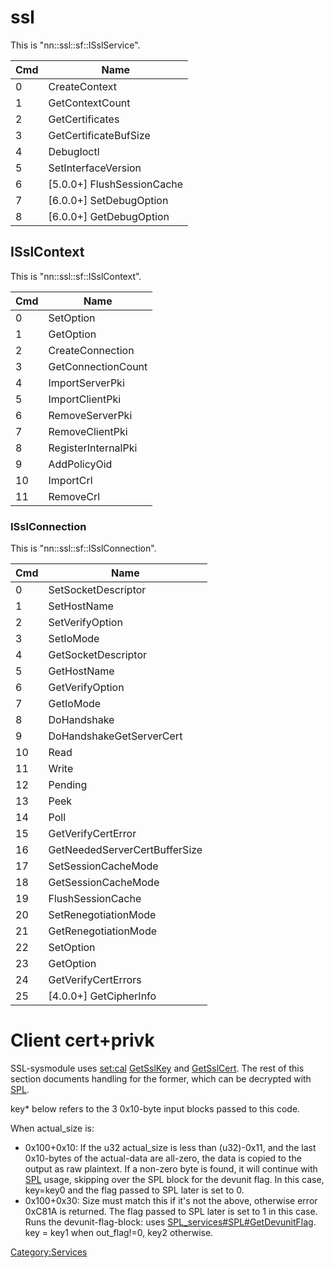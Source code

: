 # ssl

This is "nn::ssl::sf::ISslService".

| Cmd | Name                         |
| --- | ---------------------------- |
| 0   | CreateContext                |
| 1   | GetContextCount              |
| 2   | GetCertificates              |
| 3   | GetCertificateBufSize        |
| 4   | DebugIoctl                   |
| 5   | SetInterfaceVersion          |
| 6   | \[5.0.0+\] FlushSessionCache |
| 7   | \[6.0.0+\] SetDebugOption    |
| 8   | \[6.0.0+\] GetDebugOption    |

## ISslContext

This is "nn::ssl::sf::ISslContext".

| Cmd | Name                |
| --- | ------------------- |
| 0   | SetOption           |
| 1   | GetOption           |
| 2   | CreateConnection    |
| 3   | GetConnectionCount  |
| 4   | ImportServerPki     |
| 5   | ImportClientPki     |
| 6   | RemoveServerPki     |
| 7   | RemoveClientPki     |
| 8   | RegisterInternalPki |
| 9   | AddPolicyOid        |
| 10  | ImportCrl           |
| 11  | RemoveCrl           |

### ISslConnection

This is "nn::ssl::sf::ISslConnection".

| Cmd | Name                          |
| --- | ----------------------------- |
| 0   | SetSocketDescriptor           |
| 1   | SetHostName                   |
| 2   | SetVerifyOption               |
| 3   | SetIoMode                     |
| 4   | GetSocketDescriptor           |
| 5   | GetHostName                   |
| 6   | GetVerifyOption               |
| 7   | GetIoMode                     |
| 8   | DoHandshake                   |
| 9   | DoHandshakeGetServerCert      |
| 10  | Read                          |
| 11  | Write                         |
| 12  | Pending                       |
| 13  | Peek                          |
| 14  | Poll                          |
| 15  | GetVerifyCertError            |
| 16  | GetNeededServerCertBufferSize |
| 17  | SetSessionCacheMode           |
| 18  | GetSessionCacheMode           |
| 19  | FlushSessionCache             |
| 20  | SetRenegotiationMode          |
| 21  | GetRenegotiationMode          |
| 22  | SetOption                     |
| 23  | GetOption                     |
| 24  | GetVerifyCertErrors           |
| 25  | \[4.0.0+\] GetCipherInfo      |

# Client cert+privk

SSL-sysmodule uses [set:cal](Settings%20services.md "wikilink")
[GetSslKey](Settings%20services#GetSslKey.md##GetSslKey "wikilink") and
[GetSslCert](Settings%20services#GetSslCert.md##GetSslCert "wikilink").
The rest of this section documents handling for the former, which can be
decrypted with [SPL](SPL%20services.md "wikilink").

key\* below refers to the 3 0x10-byte input blocks passed to this code.

When actual\_size is:

  - 0x100+0x10: If the u32 actual\_size is less than (u32)-0x11, and the
    last 0x10-bytes of the actual-data are all-zero, the data is copied
    to the output as raw plaintext. If a non-zero byte is found, it will
    continue with [SPL](SPL%20services.md "wikilink") usage, skipping
    over the SPL block for the devunit flag. In this case, key=key0 and
    the flag passed to SPL later is set to 0.
  - 0x100+0x30: Size must match this if it's not the above, otherwise
    error 0xC81A is returned. The flag passed to SPL later is set to 1
    in this case. Runs the devunit-flag-block: uses
    [SPL\_services\#SPL\#GetDevunitFlag](SPL%20services#SPL#GetDevunitFlag.md##SPL#GetDevunitFlag "wikilink").
    key = key1 when out\_flag\!=0, key2 otherwise.

[Category:Services](Category:Services "wikilink")
